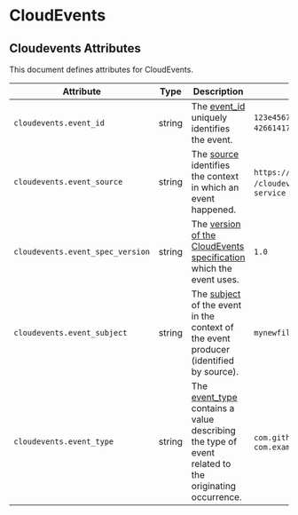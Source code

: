 <!--- Hugo front matter used to generate the website version of this page:
--->

<!-- NOTE: THIS FILE IS AUTOGENERATED. DO NOT EDIT BY HAND. -->
<!-- see templates/registry/markdown/attribute_namespace.md.j2 -->

# CloudEvents

## Cloudevents Attributes

This document defines attributes for CloudEvents.

| Attribute                        | Type   | Description                                                                                                                                                                     | Examples                                                                     | Stability                                                        |
| -------------------------------- | ------ | ------------------------------------------------------------------------------------------------------------------------------------------------------------------------------- | ---------------------------------------------------------------------------- | ---------------------------------------------------------------- |
| `cloudevents.event_id`           | string | The [event_id](https://github.com/cloudevents/spec/blob/v1.0.2/cloudevents/spec.md#id) uniquely identifies the event.                                                           | `123e4567-e89b-12d3-a456-426614174000`; `0001`                               | ![Experimental](https://img.shields.io/badge/-experimental-blue) |
| `cloudevents.event_source`       | string | The [source](https://github.com/cloudevents/spec/blob/v1.0.2/cloudevents/spec.md#source-1) identifies the context in which an event happened.                                   | `https://github.com/cloudevents`; `/cloudevents/spec/pull/123`; `my-service` | ![Experimental](https://img.shields.io/badge/-experimental-blue) |
| `cloudevents.event_spec_version` | string | The [version of the CloudEvents specification](https://github.com/cloudevents/spec/blob/v1.0.2/cloudevents/spec.md#specversion) which the event uses.                           | `1.0`                                                                        | ![Experimental](https://img.shields.io/badge/-experimental-blue) |
| `cloudevents.event_subject`      | string | The [subject](https://github.com/cloudevents/spec/blob/v1.0.2/cloudevents/spec.md#subject) of the event in the context of the event producer (identified by source).            | `mynewfile.jpg`                                                              | ![Experimental](https://img.shields.io/badge/-experimental-blue) |
| `cloudevents.event_type`         | string | The [event_type](https://github.com/cloudevents/spec/blob/v1.0.2/cloudevents/spec.md#type) contains a value describing the type of event related to the originating occurrence. | `com.github.pull_request.opened`; `com.example.object.deleted.v2`            | ![Experimental](https://img.shields.io/badge/-experimental-blue) |
